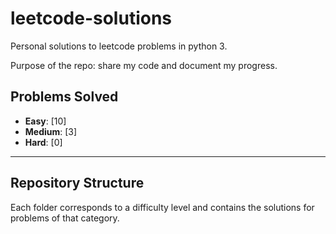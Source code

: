 # leetcode-solutions

Personal solutions to leetcode problems in python 3.

Purpose of the repo: share my code and document my progress.

## Problems Solved

- **Easy**: [10]  <!-- Placeholder for Easy problems count -->
- **Medium**: [3] <!-- Placeholder for Medium problems count -->
- **Hard**: [0]   <!-- Placeholder for Hard problems count -->

---

## Repository Structure

Each folder corresponds to a difficulty level and contains the solutions for problems of that category.


